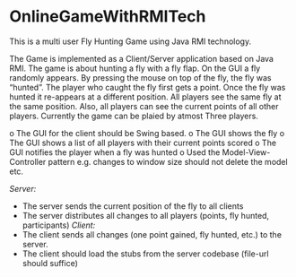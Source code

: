 # OnlineGameWithRMITech
This is a multi user Fly Hunting Game using Java RMI technology.

The Game is implemented as a Client/Server application based on Java RMI. The game is about hunting a fly with a fly flap. On the GUI a fly randomly appears. By pressing the mouse on top of the fly, the fly was “hunted”. The player who caught the fly first gets a point. Once the fly was hunted it re-appears at a different position. All players see the same fly at the same
position. Also, all players can see the current points of all other players. Currently the game can be plaied by atmost Three 
players.

o The GUI for the client should be Swing based.
o The GUI shows the fly
o The GUI shows a list of all players with their current points scored
o The GUI notifies the player when a fly was hunted
o Used the Model-View-Controller pattern e.g. changes to window size should
not delete the model etc.

*Server:*
- The server sends the current position of the fly to all clients
- The server distributes all changes to all players (points, fly hunted, participants)
*Client:*
- The client sends all changes (one point gained, fly hunted, etc.) to the server.
- The client should load the stubs from the server codebase (file-url should suffice)
